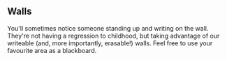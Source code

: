 ## Walls
You'll sometimes notice someone standing up and writing on the wall. They're not having a regression to childhood, but taking advantage of our writeable (and, more importantly, erasable!) walls. Feel free to use your favourite area as a blackboard.
